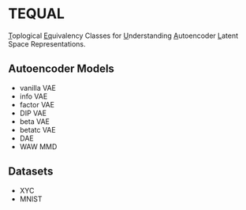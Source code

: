 # TEQUAL

<u>T</u>oplogical <u>Eq</u>uivalency Classes for <u>U</u>nderstanding <u>A</u>utoencoder <u>L</u>atent Space Representations. 


## Autoencoder Models
- vanilla VAE
- info VAE
- factor VAE
- DIP VAE
- beta VAE
- betatc VAE
- DAE
- WAW MMD




## Datasets
- XYC
- MNIST